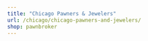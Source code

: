 ```yaml
---
title: "Chicago Pawners & Jewelers"
url: /chicago/chicago-pawners-and-jewelers/
shop: pawnbroker
---
```

